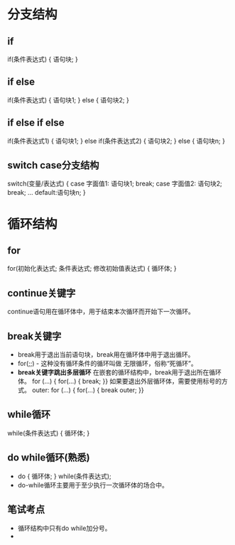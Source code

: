 # 分支结构
## if
if(条件表达式) { 语句块;
}
## if else
if(条件表达式) { 语句块1;
} else { 语句块2;
}
## if  else if  else
if(条件表达式1) { 语句块1; }
else if(条件表达式2) { 语句块2; }
else {
语句块n; }
## switch case分支结构
switch(变量/表达式) {
case 字面值1: 语句块1; break; 
case 字面值2: 语句块2; break; ...
default:语句块n;
}


# 循环结构
## for
for(初始化表达式; 条件表达式; 修改初始值表达式) { 循环体;
}
## continue关键字
continue语句用在循环体中，用于结束本次循环而开始下一次循环。
## break关键字
* break用于退出当前语句块，break用在循环体中用于退出循环。
* for(;;) - 这种没有循环条件的循环叫做 无限循环，俗称“死循环”。
* **break关键字跳出多层循环**
  在嵌套的循环结构中，break用于退出所在循环体。 
  for (...) { 
    for(...) { break; }}
  如果要退出外层循环体，需要使用标号的方式。
  outer: for (...) { for(...) {
    break outer;
    }}
## while循环
while(条件表达式) { 循环体;
}
## do while循环(熟悉)
* do { 循环体;
  } while(条件表达式);
* do-while循环主要用于至少执行一次循环体的场合中。
## 笔试考点
* 循环结构中只有do while加分号。
* 
